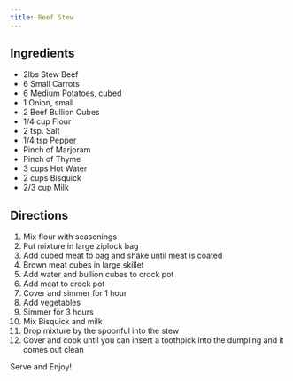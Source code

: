 ```yaml
---
title: Beef Stew
---
```

## Ingredients
* 2lbs Stew Beef
* 6 Small Carrots
* 6 Medium Potatoes, cubed
* 1 Onion, small
* 2 Beef Bullion Cubes
* 1/4 cup Flour
* 2 tsp. Salt
* 1/4 tsp Pepper
* Pinch of Marjoram
* Pinch of Thyme
* 3 cups Hot Water
* 2 cups Bisquick
* 2/3 cup Milk

## Directions
1. Mix flour with seasonings
2. Put mixture in large ziplock bag
3. Add cubed meat to bag and shake until meat is coated
4. Brown meat cubes in large skillet
5. Add water and bullion cubes to crock pot
6. Add meat to crock pot
7. Cover and simmer for 1 hour
8. Add vegetables
9. Simmer for 3 hours
10. Mix Bisquick and milk
11. Drop mixture by the spoonful into the stew
12. Cover and cook until you can insert a toothpick into the dumpling and it comes out clean

Serve and Enjoy!
